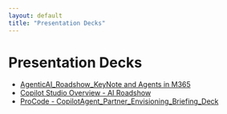 ```yaml
---
layout: default
title: "Presentation Decks"
---
```


# Presentation Decks

- [AgenticAI_Roadshow_KeyNote and Agents in M365](./AgenticAI_Roadshow_KeyNote%20and%20Agents%20in%20M365.pdf)
- [Copilot Studio Overview - AI Roadshow](./Copilot%20Studio%20Overview%20-%20AI%20Roadshow.pdf)
- [ProCode - CopilotAgent_Partner_Envisioning_Briefing_Deck](./ProCode%20-%20CopilotAgent_Partner_Envisioning_Briefing_Deck.pdf)
